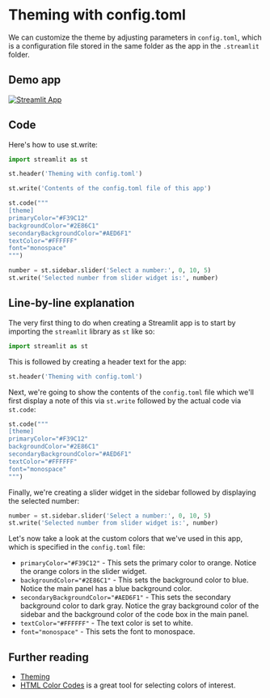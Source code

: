 # Theming with config.toml

We can customize the theme by adjusting parameters in `config.toml`, which is a configuration file stored in the same folder as the app in the `.streamlit` folder.

## Demo app

[![Streamlit App](https://static.streamlit.io/badges/streamlit_badge_black_white.svg)](https://share.streamlit.io/dataprofessor/st-config.toml/)

## Code
Here's how to use st.write:
```python
import streamlit as st

st.header('Theming with config.toml')

st.write('Contents of the config.toml file of this app')

st.code("""
[theme]
primaryColor="#F39C12"
backgroundColor="#2E86C1"
secondaryBackgroundColor="#AED6F1"
textColor="#FFFFFF"
font="monospace"
""")

number = st.sidebar.slider('Select a number:', 0, 10, 5)
st.write('Selected number from slider widget is:', number)
```

## Line-by-line explanation
The very first thing to do when creating a Streamlit app is to start by importing the `streamlit` library as `st` like so:
```python
import streamlit as st
```

This is followed by creating a header text for the app:
```python
st.header('Theming with config.toml')
```

Next, we're going to show the contents of the `config.toml` file which we'll first display a note of this via `st.write` followed by the actual code via `st.code`:
```python
st.code("""
[theme]
primaryColor="#F39C12"
backgroundColor="#2E86C1"
secondaryBackgroundColor="#AED6F1"
textColor="#FFFFFF"
font="monospace"
""")
```

Finally, we're creating a slider widget in the sidebar followed by displaying the selected number:
```python
number = st.sidebar.slider('Select a number:', 0, 10, 5)
st.write('Selected number from slider widget is:', number)
```

Let's now take a look at the custom colors that we've used in this app, which is specified in the `config.toml` file:
- `primaryColor="#F39C12"` - This sets the primary color to orange. Notice the orange colors in the slider widget.
- `backgroundColor="#2E86C1"` - This sets the background color to blue. Notice the main panel has a blue background color.
- `secondaryBackgroundColor="#AED6F1"` - This sets the secondary background color to dark gray. Notice the gray background color of the sidebar and the background color of the code box in the main panel.
- `textColor="#FFFFFF"` - The text color is set to white.
- `font="monospace"` - This sets the font to monospace.


## Further reading
- [Theming](https://docs.streamlit.io/library/advanced-features/theming)
- [HTML Color Codes](https://htmlcolorcodes.com/) is a great tool for selecting colors of interest.
